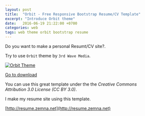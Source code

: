 ```yaml
---
layout: post
title:  "Orbit - Free Responsive Bootstrap Resume/CV Template"
excerpt: "Introduce Orbit theme"
date:   2016-06-19 21:22:00 +0700
categories: web
tags: web theme orbit bootstrap resume
---
```


Do you want to make a personal Resumt/CV site?.

Try to use `Orbit` theme by `3rd Wave Media`.

[![Orbit Theme](http://themes.3rdwavemedia.com/wp-content/uploads/2016/01/Responsive-HTML5-Resume-CV-Template-for-Developers.png)](http://themes.3rdwavemedia.com/wp-content/uploads/2016/01/Responsive-HTML5-Resume-CV-Template-for-Developers.png)

<a class="btn btn-primary" href="http://themes.3rdwavemedia.com/website-templates/orbit-free-resume-cv-template-for-developers">
  <i class="fa fa-download"></i> Go to download
</a>

You can use this great template under the the _Creative Commons Attribution 3.0 License (CC BY 3.0)_.

I make my resume site using this template.

[http://resume.zemna.net](http://resume.zemna.net)